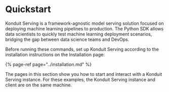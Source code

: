 # Quickstart

Konduit Serving is a framework-agnostic model serving solution focused on deploying machine learning pipelines to production. The Python SDK allows data scientists to quickly test machine learning deployment scenarios, bridging the gap between data science teams and DevOps. 

Before running these commands, set up Konduit Serving according to the installation instructions on the Installation page: 

{% page-ref page="../installation.md" %}

The pages in this section show you how to start and interact with a Konduit Serving instance. For these examples, the Konduit Serving instance and client are on the same machine. 





